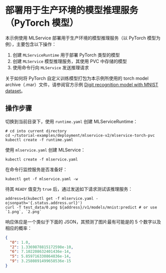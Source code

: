 # 部署用于生产环境的模型推理服务（PyTorch 模型）

本示例使用 MLService 部署用于生产环境的模型推理服务（以 PyTorch 模型为例），主要包含以下操作：

1. 创建 `MLServiceRuntime` 用于部署 PyTorch 类型的模型
2. 创建 `MLService` 模型推理服务，其使用 PVC 中存储的模型
3. 使用命令行向 `MLService` 发送推理请求

关于如何将 PyTorch 自定义训练模型打包为本示例所使用的 torch model archive（.mar）文件，请参阅官方示例 [Digit recognition model with MNIST dataset](https://github.com/pytorch/serve/tree/master/examples/image_classifier/mnist)。

## 操作步骤

切换到当前目录下，使用 `runtime.yaml` 创建 MLServiceRuntime：

```shell
# cd into current directory
cd ~/tutorial-examples/deployment/mlservice-v2/mlservice-torch-pvc
kubectl create -f runtime.yaml
```

使用 `mlservice.yaml` 创建 MLService：

```shell
kubectl create -f mlservice.yaml
```

在命令行监控服务是否准备好：

```shell
kubectl get -f mlservice.yaml -w
```

待其 `READY` 值变为 `true` 后，通过发送如下请求测试该推理服务：

```shell
address=$(kubectl get -f mlservice.yaml -ojsonpath='{.status.address.url}')
curl -T test_data/0.png ${address}/v1/models/mnist:predict # or use `1.png`, `2.png`
```

响应体应是一个类似于下面的 JSON，其预测了图片最有可能是的 5 个数字以及相应的概率：

```json
{
  "0": 1.0,
  "2": 1.3369878815172598e-10,
  "6": 7.102208632401436e-14,
  "5": 5.859716330864836e-14,
  "9": 3.2580891499658536e-15
}
```
